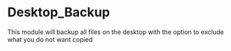 # Desktop_Backup
This module will backup all files on the desktop with the option to exclude what you do not want copied
